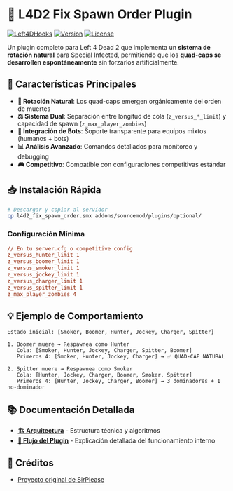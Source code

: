 # 🎯 L4D2 Fix Spawn Order Plugin
[![Left4DHooks](https://img.shields.io/badge/Left4DHooks-Required-red.svg)](https://forums.alliedmods.net/showthread.php?t=321696)
[![Version](https://img.shields.io/badge/Version-4.5-green.svg)](https://github.com/AoC-Gamers/L4D2-Fix-Spawn-Order/releases)
[![License](https://img.shields.io/badge/License-GPL--3.0-blue.svg)](LICENSE)

Un plugin completo para Left 4 Dead 2 que implementa un **sistema de rotación natural** para Special Infected, permitiendo que los **quad-caps se desarrollen espontáneamente** sin forzarlos artificialmente.

## 🚀 Características Principales

- **🔄 Rotación Natural**: Los quad-caps emergen orgánicamente del orden de muertes
- **⚖️ Sistema Dual**: Separación entre longitud de cola (`z_versus_*_limit`) y capacidad de spawn (`z_max_player_zombies`)
- **🤖 Integración de Bots**: Soporte transparente para equipos mixtos (humanos + bots)
- **📊 Análisis Avanzado**: Comandos detallados para monitoreo y debugging
- **🎮 Competitivo**: Compatible con configuraciones competitivas estándar

## 📥 Instalación Rápida

```bash
# Descargar y copiar al servidor
cp l4d2_fix_spawn_order.smx addons/sourcemod/plugins/optional/
```

### Configuración Mínima
```cfg
// En tu server.cfg o competitive config
z_versus_hunter_limit 1
z_versus_boomer_limit 1  
z_versus_smoker_limit 1
z_versus_jockey_limit 1
z_versus_charger_limit 1
z_versus_spitter_limit 1
z_max_player_zombies 4
```

## 💡 Ejemplo de Comportamiento

```
Estado inicial: [Smoker, Boomer, Hunter, Jockey, Charger, Spitter]

1. Boomer muere → Respawnea como Hunter
   Cola: [Smoker, Hunter, Jockey, Charger, Spitter, Boomer] 
   Primeros 4: [Smoker, Hunter, Jockey, Charger] → ✅ QUAD-CAP NATURAL

2. Spitter muere → Respawnea como Smoker
   Cola: [Hunter, Jockey, Charger, Boomer, Smoker, Spitter]
   Primeros 4: [Hunter, Jockey, Charger, Boomer] → 3 dominadores + 1 no-dominador
```
## 📚 Documentación Detallada

- **[🏗️ Arquitectura](docs/ARCHITECTURE.md)** - Estructura técnica y algoritmos
- **[🔄 Flujo del Plugin](docs/PLUGIN_FLOW.md)** - Explicación detallada del funcionamiento interno

## 🙏 Créditos

- [Proyecto original de SirPlease](https://github.com/SirPlease/L4D2-Competitive-Rework)

